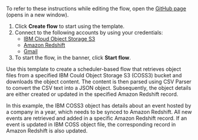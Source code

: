 To refer to these instructions while editing the flow, open the [GitHub page](https://github.com/ot4i/app-connect-templates/tree/master/resources/markdown/Data%20integration%20between%20IBM%20Could%20Object%20Storage%20S3%20and%20Amazon%20Redshift_instructions.md) (opens in a new window).

1. Click **Create flow** to start using the template.
2. Connect to the following accounts by using your credentials:
   - [IBM Cloud Object Storage S3](https://www.ibm.com/docs/en/app-connect/containers_cd?topic=apps-cloud-object-storage-s3)
   - [Amazon Redshift](https://www.ibm.com/docs/en/app-connect/containers_cd?topic=apps-amazon-redshift)
   - [Gmail](https://www.ibm.com/docs/en/app-connect/containers_cd?topic=apps-gmail)
3. To start the flow, in the banner, click **Start flow**.

Use this template to create a scheduler-based flow that retrieves object files from a specified IBM Could Object Storage S3 (COSS3) bucket and downloads the object content. The content is then parsed using CSV Parser to convert the CSV text into a JSON object. Subsequently, the object details are either created or updated in the specified Amazon Redshift record.

In this example, the IBM COSS3 object has details about an event hosted by a company in a year, which needs to be synced to Amazon Redshift. All new events are retrieved and added in a specific Amazon Redshift record. If an event is updated in IBM COSS object file, the corresponding record in Amazon Redshift is also updated.


